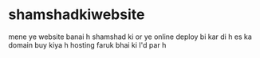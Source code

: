 # shamshadkiwebsite
mene ye website banai h shamshad ki or ye online deploy bi kar di h 
es ka domain buy kiya h 
hosting faruk bhai ki I'd par h 
